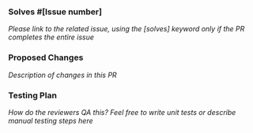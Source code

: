 ### Solves #[Issue number]
*Please link to the related issue, using the [solves] keyword only if the PR completes the entire issue*

### Proposed Changes

*Description of changes in this PR*

### Testing Plan

*How do the reviewers QA this? Feel free to write unit tests or describe manual testing steps here*
